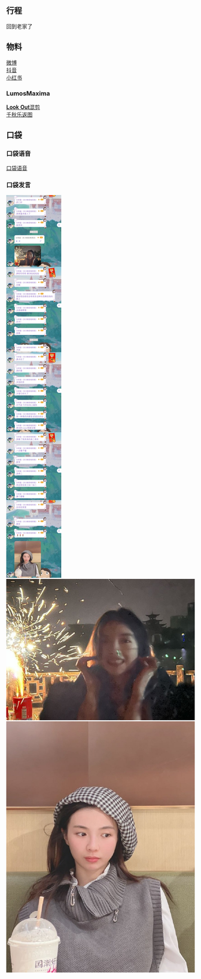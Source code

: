 ## 行程
回到老家了

## 物料
[微博](https://weibo.com/5228056212/LdEYXpULB)<br>
[抖音](https://www.douyin.com/video/7060133383669599496)<br>
[小红书](http://www.xiaohongshu.com/discovery/item/61fa9b7b000000000102b760)
### LumosMaxima
[𝐋𝐨𝐨𝐤 𝐎𝐮𝐭混剪](https://weibo.com/7726863056/LdwKf3CmF)<br>
[千秋乐返图](https://weibo.com/7726863056/LdF4Tje5P)<br>


## 口袋
### 口袋语音
[口袋语音](./pocket48/audios/)<br>

### 口袋发言
![口袋发言](./pocket48/imgs/messages1.jpeg)<br>
![口袋发言](./pocket48/imgs/P1.jpeg)<br>
![口袋发言](./pocket48/imgs/P2.jpeg)<br>